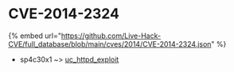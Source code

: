 # CVE-2014-2324
{% embed url="https://github.com/Live-Hack-CVE/full_database/blob/main/cves/2014/CVE-2014-2324.json" %}

* sp4c30x1 ~> [uc_httpd_exploit](https://www.alice-snow.ru/2014/database/cve-2014-2324/uc_httpd_exploit-sp4c30x1)